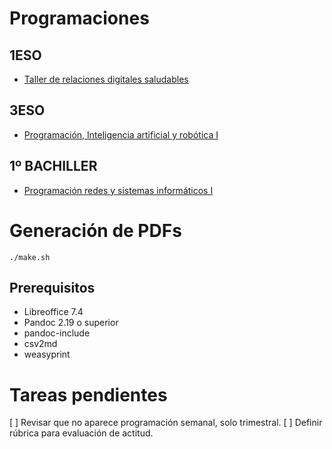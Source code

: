 # Programaciones

## 1ESO

- [Taller de relaciones digitales saludables](./TRDS-1ESO)

## 3ESO

- [Programación, Inteligencia artificial y robótica I](./PIAR1-3ESO)

## 1º BACHILLER

- [Programación redes y sistemas informáticos I](./PRESI1-1BACH)

# Generación de PDFs

    ./make.sh

## Prerequisitos

- Libreoffice 7.4
- Pandoc 2.19 o superior
- pandoc-include
- csv2md
- weasyprint

# Tareas pendientes

\[ \] Revisar que no aparece programación semanal, solo trimestral. \[
\] Definir rúbrica para evaluación de actitud.
